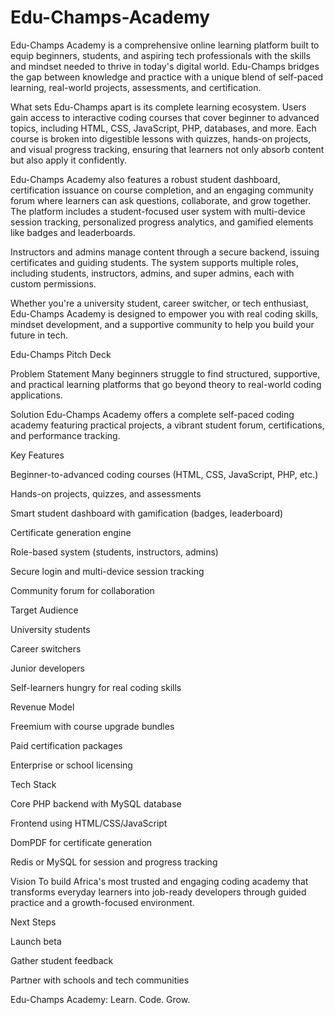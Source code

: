 # Edu-Champs-Academy
Edu-Champs Academy is a comprehensive online learning platform built to equip beginners, students, and aspiring tech professionals with the skills and mindset needed to thrive in today's digital world. Edu-Champs bridges the gap between knowledge and practice with a unique blend of self-paced learning, real-world projects, assessments, and certification.

What sets Edu-Champs apart is its complete learning ecosystem. Users gain access to interactive coding courses that cover beginner to advanced topics, including HTML, CSS, JavaScript, PHP, databases, and more. Each course is broken into digestible lessons with quizzes, hands-on projects, and visual progress tracking, ensuring that learners not only absorb content but also apply it confidently.

Edu-Champs Academy also features a robust student dashboard, certification issuance on course completion, and an engaging community forum where learners can ask questions, collaborate, and grow together. The platform includes a student-focused user system with multi-device session tracking, personalized progress analytics, and gamified elements like badges and leaderboards.

Instructors and admins manage content through a secure backend, issuing certificates and guiding students. The system supports multiple roles, including students, instructors, admins, and super admins, each with custom permissions.

Whether you're a university student, career switcher, or tech enthusiast, Edu-Champs Academy is designed to empower you with real coding skills, mindset development, and a supportive community to help you build your future in tech.

Edu-Champs Pitch Deck

Problem Statement
Many beginners struggle to find structured, supportive, and practical learning platforms that go beyond theory to real-world coding applications.

Solution
Edu-Champs Academy offers a complete self-paced coding academy featuring practical projects, a vibrant student forum, certifications, and performance tracking.

Key Features

Beginner-to-advanced coding courses (HTML, CSS, JavaScript, PHP, etc.)

Hands-on projects, quizzes, and assessments

Smart student dashboard with gamification (badges, leaderboard)

Certificate generation engine

Role-based system (students, instructors, admins)

Secure login and multi-device session tracking

Community forum for collaboration

Target Audience

University students

Career switchers

Junior developers

Self-learners hungry for real coding skills

Revenue Model

Freemium with course upgrade bundles

Paid certification packages

Enterprise or school licensing

Tech Stack

Core PHP backend with MySQL database

Frontend using HTML/CSS/JavaScript

DomPDF for certificate generation

Redis or MySQL for session and progress tracking

Vision
To build Africa's most trusted and engaging coding academy that transforms everyday learners into job-ready developers through guided practice and a growth-focused environment.

Next Steps

Launch beta

Gather student feedback

Partner with schools and tech communities

Edu-Champs Academy: Learn. Code. Grow.
